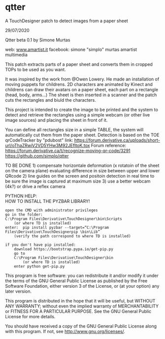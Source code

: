 # qtter
A TouchDesigner patch to detect images from a paper sheet


29/07/2020

Qtter beta 0.1
by
Simone Murtas

web: 
	www.amartist.it
facebook: 
	simone "simplo" murtas
	amartist multimedia
	

This patch extracts parts of a paper sheet and converts them in cropped TOPs to be used as you want. 

It was inspired by the work from @Owen Lowery. 
He made an installation of moving puppets for childrens. 2D characters are animated by Kinect and childrens can draw their avatars on a paper sheet, each part on a rectangle (head, body, arms...) 
The sheet is then inserted in a scanner and the patch cuts the rectangles and biuld the characters. 

This project is intended to create the image to be printed and the system to detect and retrieve the rectangles using a simple webcam (or other live image sources) and placing the sheet in front of it.

You can define all rectangles size in a simple TABLE, the system will automatically cut them from the paper sheet.
Detection is based on the TOE qrCodeTracker by "pdubost" link: https://forum.derivative.ca/uploads/short-url/oThaZRwiV2VD5YHw3M92JEfltoK.tox Forum reference: https://forum.derivative.ca/t/recognize-moving-qr-code/3291
https://github.com/simplo/qtter


TO BE DONE
	1) compensate horizontale deformation (x rotatoin of the sheet on the camera plane) evaluating difference in size between upper and lower QRcode
	2) line guides on the screen and positoin detection in real time to be sure the image is captured at maximum size
	3) use a better webcam (4k?) or drive a reflex camera
		
	
	
PYTHON HELP:	
	HOW TO INSTALL THE PYZBAR LIBRARY!
	
	open the CMD with administrator privileges
	go in the folder: 
	C:\Program Files\Derivative\TouchDesigner\bin\Scripts
		(or where TD is installed)
	enter: 	pip install pyzbar --target=“C:\Program Files\Derivative\TouchDesignerpip \bin\Lib”
		(verify the path correspond to where TD is installed)

	if you don't have pip installed:
		download https://bootstrap.pypa.io/get-pip.py 
		go to 
		C:\Program Files\Derivative\TouchDesigner\bin
			(or where TD is installed)
		enter python get-pip.py
		

This program is free software: you can redistribute it and/or modify it under the terms of the GNU General Public License as published by the Free Software Foundation, either version 3 of the License, or (at your option) any later version.

This program is distributed in the hope that it will be useful,
but WITHOUT ANY WARRANTY; without even the implied warranty of
MERCHANTABILITY or FITNESS FOR A PARTICULAR PURPOSE.  See the
GNU General Public License for more details.

You should have received a copy of the GNU General Public License
along with this program.  If not, see <http://www.gnu.org/licenses/>.		
			



